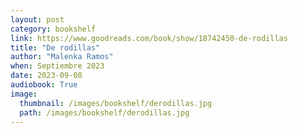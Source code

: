 ```yaml
---
layout: post
category: bookshelf
link: https://www.goodreads.com/book/show/18742450-de-rodillas
title: "De rodillas"
author: "Malenka Ramos"
when: Septiembre 2023
date: 2023-09-08
audiobook: True
image:
  thumbnail: /images/bookshelf/derodillas.jpg
  path: /images/bookshelf/derodillas.jpg
---
```

